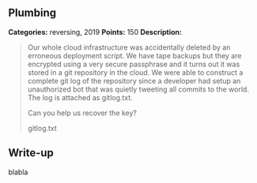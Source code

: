 ## Plumbing

**Categories:** reversing, 2019
**Points:** 150
**Description:**

>  Our whole cloud infrastructure was accidentally deleted by an erroneous
>  deployment script. We have tape backups but they are encrypted using a very
>  secure passphrase and it turns out it was stored in a git repository
>  in the cloud. We were able to construct a complete git log of the
>  repository since a developer had setup an unauthorized bot that was
>  quietly tweeting all commits to the world. The log is attached as
>  gitlog.txt.
>  
>  Can you help us recover the key?
>  
>  gitlog.txt
>  


## Write-up

blabla

